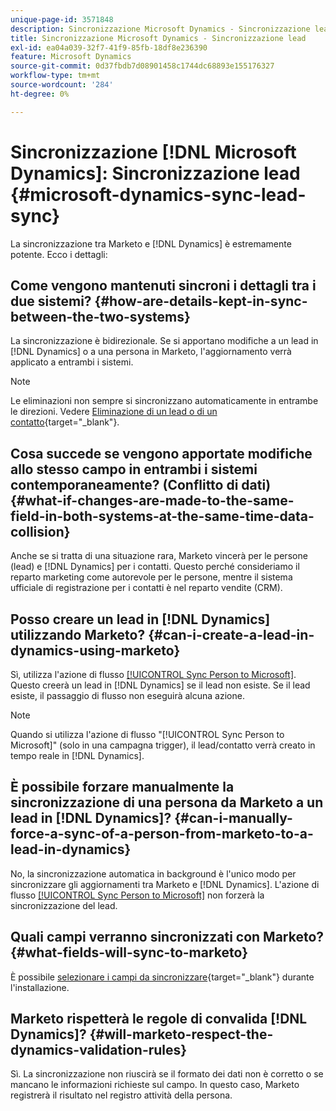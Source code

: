 ```yaml
---
unique-page-id: 3571848
description: Sincronizzazione Microsoft Dynamics - Sincronizzazione lead - Documentazione Marketo - Documentazione del prodotto
title: Sincronizzazione Microsoft Dynamics - Sincronizzazione lead
exl-id: ea04a039-32f7-41f9-85fb-18df8e236390
feature: Microsoft Dynamics
source-git-commit: 0d37fbdb7d08901458c1744dc68893e155176327
workflow-type: tm+mt
source-wordcount: '284'
ht-degree: 0%

---
```


# Sincronizzazione [!DNL Microsoft Dynamics]: Sincronizzazione lead {#microsoft-dynamics-sync-lead-sync}

La sincronizzazione tra Marketo e [!DNL Dynamics] è estremamente potente. Ecco i dettagli:

## Come vengono mantenuti sincroni i dettagli tra i due sistemi? {#how-are-details-kept-in-sync-between-the-two-systems}

La sincronizzazione è bidirezionale. Se si apportano modifiche a un lead in [!DNL Dynamics] o a una persona in Marketo, l&#39;aggiornamento verrà applicato a entrambi i sistemi.

>[!NOTE]
>
>Le eliminazioni non sempre si sincronizzano automaticamente in entrambe le direzioni. Vedere [Eliminazione di un lead o di un contatto](/help/marketo/product-docs/crm-sync/microsoft-dynamics-sync/deleting-a-lead-or-contact.md){target="_blank"}.

## Cosa succede se vengono apportate modifiche allo stesso campo in entrambi i sistemi contemporaneamente? (Conflitto di dati) {#what-if-changes-are-made-to-the-same-field-in-both-systems-at-the-same-time-data-collision}

Anche se si tratta di una situazione rara, Marketo vincerà per le persone (lead) e [!DNL Dynamics] per i contatti. Questo perché consideriamo il reparto marketing come autorevole per le persone, mentre il sistema ufficiale di registrazione per i contatti è nel reparto vendite (CRM).

## Posso creare un lead in [!DNL Dynamics] utilizzando Marketo? {#can-i-create-a-lead-in-dynamics-using-marketo}

Sì, utilizza l&#39;azione di flusso [[!UICONTROL Sync Person to Microsoft]](/help/marketo/product-docs/core-marketo-concepts/smart-campaigns/microsoft-dynamics-flow-actions/sync-person-to-microsoft.md). Questo creerà un lead in [!DNL Dynamics] se il lead non esiste. Se il lead esiste, il passaggio di flusso non eseguirà alcuna azione.

>[!NOTE]
>
>Quando si utilizza l&#39;azione di flusso &quot;[!UICONTROL Sync Person to Microsoft]&quot; (solo in una campagna trigger), il lead/contatto verrà creato in tempo reale in [!DNL Dynamics].

## È possibile forzare manualmente la sincronizzazione di una persona da Marketo a un lead in [!DNL Dynamics]? {#can-i-manually-force-a-sync-of-a-person-from-marketo-to-a-lead-in-dynamics}

No, la sincronizzazione automatica in background è l&#39;unico modo per sincronizzare gli aggiornamenti tra Marketo e [!DNL Dynamics]. L&#39;azione di flusso [[!UICONTROL Sync Person to Microsoft]](/help/marketo/product-docs/core-marketo-concepts/smart-campaigns/microsoft-dynamics-flow-actions/sync-person-to-microsoft.md) non forzerà la sincronizzazione del lead.

## Quali campi verranno sincronizzati con Marketo? {#what-fields-will-sync-to-marketo}

È possibile [selezionare i campi da sincronizzare](/help/marketo/product-docs/crm-sync/microsoft-dynamics-sync/sync-setup/microsoft-dynamics-365-with-ropc-connection/step-4-of-4-connect.md#select-fields-to-sync){target="_blank"} durante l&#39;installazione.

## Marketo rispetterà le regole di convalida [!DNL Dynamics]? {#will-marketo-respect-the-dynamics-validation-rules}

Sì.  La sincronizzazione non riuscirà se il formato dei dati non è corretto o se mancano le informazioni richieste sul campo. In questo caso, Marketo registrerà il risultato nel registro attività della persona.
